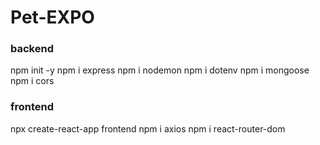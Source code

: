 # Pet-EXPO

### backend
npm init -y
npm i express
npm i nodemon
npm i dotenv
npm i mongoose
npm i cors

### frontend
npx create-react-app frontend
npm i axios
npm i react-router-dom